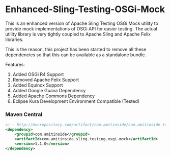 # Enhanced-Sling-Testing-OSGi-Mock

This is an enhanced version of Apache Sling Testing OSGi Mock utility to provide mock implementations of OSGi API for easier testing. The actual utility library is very tightly coupled to Apache Sling and Apache Felix libraries.

This is the reason, this project has been started to remove all these dependencies so that this can be available as a standalone bundle.

Features:

1. Added OSGi R4 Support
2. Removed Apache Felix Support
2. Added Equinox Support
3. Added Google Guava Dependency
4. Added Apache Commons Dependency
5. Eclipse Kura Development Environment Compatible (Tested)

### Maven Central
```xml
<!-- http://mvnrepository.com/artifact/com.amitinside/com.amitinside.tooling.chart.spider -->
<dependency>
    <groupId>com.amitinside</groupId>
    <artifactId>com.amitinside.sling.testing.osgi-mock</artifactId>
    <version>1.1.0</version>
</dependency>
```

